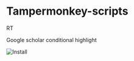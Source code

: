 # Tampermonkey-scripts
RT



Google scholar conditional highlight

![Install](https://greasyfork.org/en/scripts/387389-google-scholar-conditional-highlight)
